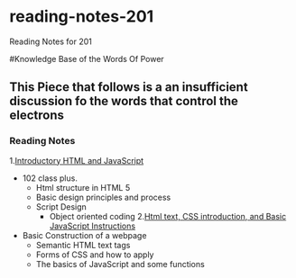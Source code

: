 # reading-notes-201
Reading Notes for 201

#Knowledge Base of the Words Of Power
## This Piece that follows is a an insufficient discussion fo the words that control the electrons

### Reading Notes
1.[Introductory HTML and JavaScript](class-01.md)
 - 102 class plus.
   - Html structure in HTML 5
   - Basic design principles and process
   - Script Design
     - Object oriented coding
2.[Html text, CSS introduction, and Basic JavaScript Instructions](class-02.md)
 - Basic Construction of a webpage
   - Semantic HTML text tags
   - Forms of CSS and how to apply
   - The basics of JavaScript and some functions